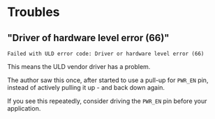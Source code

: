 # Troubles

## "Driver of hardware level error (66)"

```
Failed with ULD error code: Driver or hardware level error (66)
```

This means the ULD vendor driver has a problem.

The author saw this once, after started to use a pull-up for `PWR_EN` pin, instead of actively pulling it up - and back down again.

If you see this repeatedly, consider driving the `PWR_EN` pin before your application.
